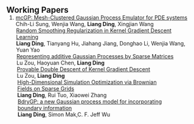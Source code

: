 <h2 id="publications" style="margin: 2px 0px -15px;">Working Papers</h2>

<div class="publications">
<ol class="bibliography">

<li>
<div class="pub-row">



  <div class="col-sm-9" style="position: relative;padding-right: 15px;padding-left: 1px;">
    <div class="title"><a href="https://arxiv.org/abs/2301.10387">mcGP: Mesh-Clustered Gaussian Process Emulator for PDE systems</a></div>
    <div class="author">Chih-Li Sung, Wenjia Wang, <strong>Liang Ding</strong>, Xingjian Wang</div>
    
  
<div class="col-sm-9" style="position: relative;padding-right: 15px;padding-left:1px;">
    <div class="title"><a href=" "> Random Smoothing Regularization in Kernel Gradient Descent Learning</a></div>
    <div class="author"><strong>Liang Ding</strong>, Tianyang Hu, Jiahang Jiang, Donghao Li, Wenjia Wang, Yuan Yao</div>
    
  
<div class="col-sm-9" style="position: relative;padding-right: 15px;padding-left:1px;">
    <div class="title"><a href="https://arxiv.org/abs/2305.00324"> Representing additive Gaussian Processes by Sparse Matrices</a></div>
    <div class="author">Lu Zou, Haoyuan Chen, <strong>Liang Ding</strong></div>

<div class="col-sm-9" style="position: relative;padding-right: 15px;padding-left:1px;">
    <div class="title"><a href=" "> Provable Double Descent of Kernel Gradient Descent</a></div>
    <div class="author">Lu Zou, <strong>Liang Ding</strong></div>


<div class="col-sm-9" style="position: relative;padding-right: 15px;padding-left:1px;">
    <div class="title"><a href="https://arxiv.org/abs/2107.08595">High-Dimensional Simulation Optimization via Brownian Fields on Sparse Grids</a></div>
    <div class="author"><strong>Liang Ding</strong>, Rui Tuo,  Xiaowei Zhang</div>
   


<div class="col-sm-9" style="position: relative;padding-right: 15px;padding-left:1px;">
    <div class="title"><a href="https://arxiv.org/abs/1908.08868">BdryGP: a new Gaussian process model for incorporating boundary information</a></div>
    <div class="author"><strong>Liang Ding</strong>, Simon Mak,C. F. Jeff Wu</div>

    



  </div>


  </div>
   </div>
</div>
  </div>
</div>
</div>
</li>
  
<br>

</ol>
</div>
